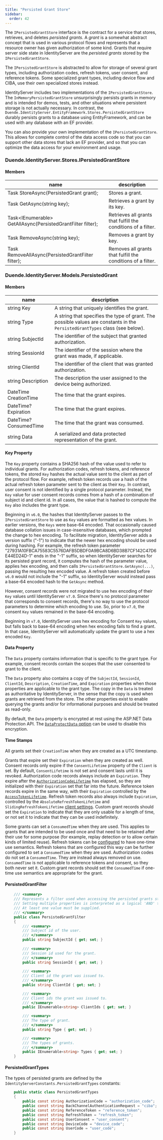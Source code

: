 ```yaml
---
title: "Persisted Grant Store"
sidebar:
  order: 42
---
```


The `IPersistedGrantStore` interface is the contract for a service that stores,
retrieves, and deletes _persisted grants_. A _grant_ is a somewhat abstract
concept that is used in various protocol flows and represents that a resource
owner has given authorization of some kind. Grants that require server side
state in IdentityServer are the _persisted grants_ stored by the
`IPersistedGrantStore`.

The `IPersistedGrantStore` is abstracted to allow for storage of several grant
types, including authorization codes, refresh tokens, user consent, and
reference tokens. Some specialized grant types, including device flow and CIBA,
use their own specialized stores instead.

IdentityServer includes two implementations of the `IPersistedGrantStore`. The
`InMemoryPersistedGrantStore` unsurprisingly persists grants in memory and is
intended for demos, tests, and other situations where persistent storage is not
actually necessary. In contrast, the
`Duende.IdentityServer.EntityFramework.Stores.PersistedGrantStore` durably
persists grants to a database using EntityFramework, and can be used with any
database with an EF provider.

You can also provide your own implementation of the `IPersistedGrantStore`. This
allows for complete control of the data access code so that you can support
other data stores that lack an EF provider, and so that you can optimize the
data access for your environment and usage.

### Duende.IdentityServer.Stores.IPersistedGrantStore

#### Members

| name                                                                        | description                                                   |
|-----------------------------------------------------------------------------|---------------------------------------------------------------|
| Task StoreAsync(PersistedGrant grant);                                      | Stores a grant.                                               |
| Task<PersistedGrant> GetAsync(string key);                                  | Retrieves a grant by its key.                                 |
| Task<IEnumerable<PersistedGrant>> GetAllAsync(PersistedGrantFilter filter); | Retrieves all grants that fulfill the conditions of a filter. |
| Task RemoveAsync(string key);                                               | Removes a grant by key.                                       |
| Task RemoveAllAsync(PersistedGrantFilter filter);                           | Removes all grants that fulfill the conditions of a filter.   |

### Duende.IdentityServer.Models.PersistedGrant

#### Members

| name                   | description                                                                                                                  |
|------------------------|------------------------------------------------------------------------------------------------------------------------------|
| string Key             | A string that uniquely identifies the grant.                                                                                 |
| string Type            | A string that specifies the type of grant. The possible values are constants in the `PersistedGrantTypes` class (see below). |
| string SubjectId       | The identifier of the subject that granted authorization.                                                                    |
| string SessionId       | The identifier of the session where the grant was made, if applicable.                                                       |
| string ClientId        | The identifier of the client that was granted authorization.                                                                 |
| string Description     | The description the user assigned to the device being authorized.                                                            |
| DateTime CreationTime  | The time that the grant expires.                                                                                             |
| DateTime? Expiration   | The time that the grant expires.                                                                                             |
| DateTime? ConsumedTime | The time that the grant was consumed.                                                                                        |
| string Data            | A serialized and data protected representation of the grant.                                                                 |

#### Key Property

The `Key` property contains a SHA256 hash of the value used to refer to
individual grants. For authorization codes, refresh tokens, and reference
tokens, the stored `Key` hashes the actual value sent to the client as part of
the protocol flow. For example, refresh token records use a hash of the actual
refresh token parameter sent to the client as their `Key`. In contrast, user
consent is not identified by a single protocol parameter. Instead, the `Key`
value for user consent records comes from a hash of a combination of subject id
and client id. In all cases, the value that is hashed to compute the `Key` also
includes the grant type.

Beginning in `v6.0`, the hashes that IdentityServer passes to the
`IPersistedGrantStore` to use as `Key` values are formatted as hex values. In
earlier versions, the `Keys` were base-64 encoded. That occasionally caused
database collation issues in case-insensitive databases, which prompted the
change to hex encoding. To facilitate migration, IdentityServer adds a version
suffix ("-1") to indicate that the newer hex encoding should be used during
hashing. For example, the refresh token parameter
"27931A10FBCA75583C5576DAFB5DBDF0A9BCA8D6BD38B7CF142C47D6E44ED24D-1" ends in the
"-1" suffix, so when IdentityServer searches for its persisted grant record, it
computes the hash of the parameter value, applies hex encoding, and then calls
`IPersistedGrantStore.GetAsync(...)`, passing the resulting hex encoded value. A
refresh token created before `v6.0` would not include the "-1" suffix, so
IdentityServer would instead pass a base-64 encoded hash to the `GetAsync`
method.

However, consent records were not migrated to use hex encoding of their `Key`
values until IdentityServer `v7.0`. Since there's no protocol parameter that
corresponds to consent records, there's no way to use the protocol parameters to
determine which encoding to use. So, prior to `v7.0`, the consent `Key` values
remained in the base-64 encoding.

Beginning in `v7.0`, IdentityServer uses hex encoding for Consent `Key` values,
but falls back to base-64 encoding when hex encoding fails to find a grant. In
that case, IdentityServer will automatically update the grant to use a hex
encoded `Key`.

#### Data Property

The `Data` property contains information that is specific to the grant type. For
example, consent records contain the scopes that the user consented to grant
to the client.

The `Data` property also contains a copy of the `SubjectId`, `SessionId`,
`ClientId`, `Description`, `CreationTime`, and `Expiration` properties when
those properties are applicable to the grant type. The copy in the `Data` is
treated as authoritative by IdentityServer, in the sense that the copy is used
when grants are retrieved from the store. The other properties exist to enable
querying the grants and/or for informational purposes and should be treated as
read-only.

By default, the `Data` property is encrypted at rest using the ASP.NET Data
Protection API. The [`DataProtectData` option](/identityserver/v7/reference/options#persistentgrants) can be used to
disable this
encryption.

#### Time Stamps

All grants set their `CreationTime` when they are created as a UTC timestamp.

Grants that expire set their `Expiration` when they are created as well. Consent
records only expire if the `ConsentLifetime` property of the `Client` is set. By
default, `ConsentLifetime` is not set and consent lasts until it is revoked.
Authorization code records always include an `Expiration`. They expire after the
[`AuthorizationCodeLifetime`](/identityserver/v7/reference/models/client#token) has
elapsed, so they are initialized with their `Expiration` set that far into the
future. Reference token records expire in the same way, with their `Expiration`
controlled by the [`AccessTokenLifetime`](/identityserver/v7/reference/models/client#token). Refresh token records also
always include
`Expiration`, controlled by the `AbsoluteRefreshTokenLifetime` and
`SlidingRefreshTokenLifetime` [client settings](/identityserver/v7/tokens/refresh#sliding-expiration). Custom grant
records should set the
`Expiration` to indicate that they are only usable for a length of time, or not
set it to indicate that they can be used indefinitely.

Some grants can set a `ConsumedTime` when they are used. This applies to grants
that are intended to be used once and that need to be retained after their use
for some purpose (for example, replay detection or to allow certain kinds of
limited reuse). Refresh tokens can be [configured](/identityserver/v7/tokens/refresh#sliding) to have one-time use
semantics. Refresh tokens
that are configured this way can be further configured to set a `ConsumedTime` when they are used.
Authorization codes do not set a `ConsumedTime`. They are instead always removed
on use. `ConsumedTime` is not applicable to reference tokens and consent, so
they both never set it. Custom grant records should set the `ConsumedTime` if
one-time use semantics are appropriate for the grant.

#### PersistedGrantFilter

```cs
    /// <summary>
    /// Represents a filter used when accessing the persisted grants store. 
    /// Setting multiple properties is interpreted as a logical 'AND' to further filter the query.
    /// At least one value must be supplied.
    /// </summary>
    public class PersistedGrantFilter
    {
        /// <summary>
        /// Subject id of the user.
        /// </summary>
        public string SubjectId { get; set; }
        
        /// <summary>
        /// Session id used for the grant.
        /// </summary>
        public string SessionId { get; set; }
        
        /// <summary>
        /// Client id the grant was issued to.
        /// </summary>
        public string ClientId { get; set; }

        /// <summary>
        /// Client ids the grant was issued to.
        /// </summary>
        public IEnumerable<string> ClientIds { get; set; }

        /// <summary>
        /// The type of grant.
        /// </summary>
        public string Type { get; set; }

        /// <summary>
        /// The types of grants.
        /// </summary>
        public IEnumerable<string> Types { get; set; }
    }
```

#### PersistedGrantTypes

The types of persisted grants are defined by the `IdentityServerConstants.PersistedGrantTypes` constants:

```cs
    public static class PersistedGrantTypes
    {
        public const string AuthorizationCode = "authorization_code";
        public const string BackChannelAuthenticationRequest = "ciba";
        public const string ReferenceToken = "reference_token";
        public const string RefreshToken = "refresh_token";
        public const string UserConsent = "user_consent";
        public const string DeviceCode = "device_code";
        public const string UserCode = "user_code";
    }
```
